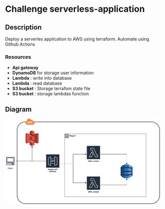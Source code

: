# Challenge serverless-application

## Description
Deploy a serverles application to AWS using terraform. Automate using Github Actions

### Resources
- **Api gateway**
- **DynamoDB** for storage user information
- **Lambda** : write into database
- **Lambda** : read database
- **S3 bucket** : Storage terrafom state file
- **S3 bucket** : storage lambdas function

## Diagram
![Diagram](diagram.png)
